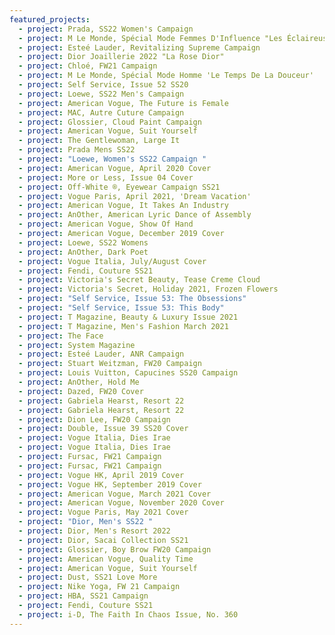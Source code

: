 ```yaml
---
featured_projects:
  - project: Prada, SS22 Women's Campaign
  - project: M Le Monde, Spécial Mode Femmes D'Influence "Les Éclaireuses"
  - project: Esteé Lauder, Revitalizing Supreme Campaign
  - project: Dior Joaillerie 2022 "La Rose Dior"
  - project: Chloé, FW21 Campaign
  - project: M Le Monde, Spécial Mode Homme 'Le Temps De La Douceur'
  - project: Self Service, Issue 52 SS20
  - project: Loewe, SS22 Men's Campaign
  - project: American Vogue, The Future is Female
  - project: MAC, Autre Cuture Campaign
  - project: Glossier, Cloud Paint Campaign
  - project: American Vogue, Suit Yourself
  - project: The Gentlewoman, Large It
  - project: Prada Mens SS22
  - project: "Loewe, Women's SS22 Campaign "
  - project: American Vogue, April 2020 Cover
  - project: More or Less, Issue 04 Cover
  - project: Off-White ®, Eyewear Campaign SS21
  - project: Vogue Paris, April 2021, 'Dream Vacation'
  - project: American Vogue, It Takes An Industry
  - project: AnOther, American Lyric Dance of Assembly
  - project: American Vogue, Show Of Hand
  - project: American Vogue, December 2019 Cover
  - project: Loewe, SS22 Womens
  - project: AnOther, Dark Poet
  - project: Vogue Italia, July/August Cover
  - project: Fendi, Couture SS21
  - project: Victoria's Secret Beauty, Tease Creme Cloud
  - project: Victoria's Secret, Holiday 2021, Frozen Flowers
  - project: "Self Service, Issue 53: The Obsessions"
  - project: "Self Service, Issue 53: This Body"
  - project: T Magazine, Beauty & Luxury Issue 2021
  - project: T Magazine, Men's Fashion March 2021
  - project: The Face
  - project: System Magazine
  - project: Esteé Lauder, ANR Campaign
  - project: Stuart Weitzman, FW20 Campaign
  - project: Louis Vuitton, Capucines SS20 Campaign
  - project: AnOther, Hold Me
  - project: Dazed, FW20 Cover
  - project: Gabriela Hearst, Resort 22
  - project: Gabriela Hearst, Resort 22
  - project: Dion Lee, FW20 Campaign
  - project: Double, Issue 39 SS20 Cover
  - project: Vogue Italia, Dies Irae
  - project: Vogue Italia, Dies Irae
  - project: Fursac, FW21 Campaign
  - project: Fursac, FW21 Campaign
  - project: Vogue HK, April 2019 Cover
  - project: Vogue HK, September 2019 Cover
  - project: American Vogue, March 2021 Cover
  - project: American Vogue, November 2020 Cover
  - project: Vogue Paris, May 2021 Cover
  - project: "Dior, Men's SS22 "
  - project: Dior, Men's Resort 2022
  - project: Dior, Sacai Collection SS21
  - project: Glossier, Boy Brow FW20 Campaign
  - project: American Vogue, Quality Time
  - project: American Vogue, Suit Yourself
  - project: Dust, SS21 Love More
  - project: Nike Yoga, FW 21 Campaign
  - project: HBA, SS21 Campaign
  - project: Fendi, Couture SS21
  - project: i-D, The Faith In Chaos Issue, No. 360
---
```

